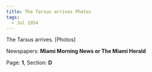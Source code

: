 ```yaml
---  
title: The Tarsus arrives Photos  
tags:  
  - Jul 1954  
---  
```

  
The Tarsus arrives. [Photos]  
  
Newspapers: **Miami Morning News or The Miami Herald**  
  
Page: **1**, Section: **D** 
